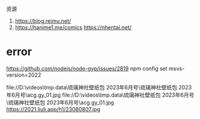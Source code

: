 
资源
1. https://blog.reimu.net/
2. https://hanime1.me/comics https://nhentai.net/


# error
https://github.com/nodejs/node-gyp/issues/2819
npm config set msvs-version=2022


file://D:\videos\tmp\.data\琉璃神社壁纸包 2023年6月号\琉璃神社壁纸包 2023年6月号\acg.gy_01.jpg
file://D:\videos\tmp\.data\琉璃神社壁纸包 2023年6月号\琉璃神社壁纸包 2023年6月号\acg.gy_01.jpg
https://2021.liuli.app/h1/23080807.jpg
